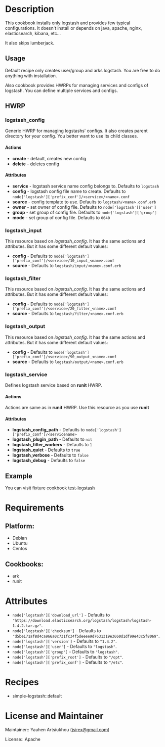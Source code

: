 # Description

This cookbook installs only logstash and provides few typical configurations.
It doesn't install or depends on java, apache, nginx, elasticsearch, kibana, etc...

It also skips lumberjack.

## Usage

Default recipe only creates user/group and arks logstash.
You are free to do anything with installation.

Also cookbook provides HWRPs for managing services and configs of logstash.
You can define multiple services and configs.

## HWRP

### logstash\_config

Generic HWRP for managing logstashs' configs. It also creates parent directory for your config.
You better want to use its child classes.

#### Actions

- **create** - default, creates new config
- **delete** - deletes config

#### Attributes

- **service** - logstash service name config belongs to. Defaults to `logstash`
- **config** - logstash config file name to create. Defaults to `node['logstash']['prefix_conf']/<service>/<name>.conf`
- **source** - config template to use. Defaults to `logstash/<name>.conf.erb`
- **owner** - set owner of config file. Defaults to `node['logstash']['user']`
- **group** - set group of config file. Defaults to `node['logstash']['group']`
- **mode** - set group of config file. Defaults to `0640`

### logstash\_input

This resource based on *logstash\_config*. It has the same actions and attributes.
But it has some different default values:

- **config** - Defaults to `node['logstash']['prefix_conf']/<service>/10_input_<name>.conf`
- **source** - Defaults to `logstash/input/<name>.conf.erb`

### logstash\_filter

This resource based on *logstash\_config*. It has the same actions and attributes.
But it has some different default values:

- **config** - Defaults to `node['logstash']['prefix_conf']/<service>/20_filter_<name>.conf`
- **source** - Defaults to `logstash/filter/<name>.conf.erb`

### logstash\_output

This resource based on *logstash\_config*. It has the same actions and attributes.
But it has some different default values:

- **config** - Defaults to `node['logstash']['prefix_conf']/<service>/90_output_<name>.conf`
- **source** - Defaults to `logstash/output/<name>.conf.erb`

### logstash\_service

Defines logstash service based on **runit** HWRP.

#### Actions

Actions are same as in **runit** HWRP. Use this resource as you use **runit**

#### Attributes

- **logstash\_config\_path** - Defaults to `node['logstash']['prefix_conf']/<servicename>`
- **logstash\_plugin\_path** - Defaults to `nil`
- **logstash\_filter\_workers** - Defaults to `1`
- **logstash\_quiet** - Defaults to `true`
- **logstash\_verbose** - Defaults to `false`
- **logstash\_debug** - Defaults to `false`

## Example

You can visit fixture cookbook [test-logstash](test/fixtures/cookbooks/test-logstash)

# Requirements

## Platform:

* Debian
* Ubuntu
* Centos

## Cookbooks:

* ark
* runit

# Attributes

* `node['logstash']['download_url']` -  Defaults to `"https://download.elasticsearch.org/logstash/logstash/logstash-1.4.2.tar.gz"`.
* `node['logstash']['checksum']` -  Defaults to `"d5be171af8d4ca966a0c731fc34f5deeee9d7631319e3660d1df99e43c5f8069"`.
* `node['logstash']['version']` -  Defaults to `"1.4.2"`.
* `node['logstash']['user']` -  Defaults to `"logstash"`.
* `node['logstash']['group']` -  Defaults to `"logstash"`.
* `node['logstash']['prefix_root']` -  Defaults to `"/opt"`.
* `node['logstash']['prefix_conf']` -  Defaults to `"/etc"`.

# Recipes

* simple-logstash::default

# License and Maintainer

Maintainer:: Yauhen Artsiukhou (<jsirex@gmail.com>)

License:: Apache
